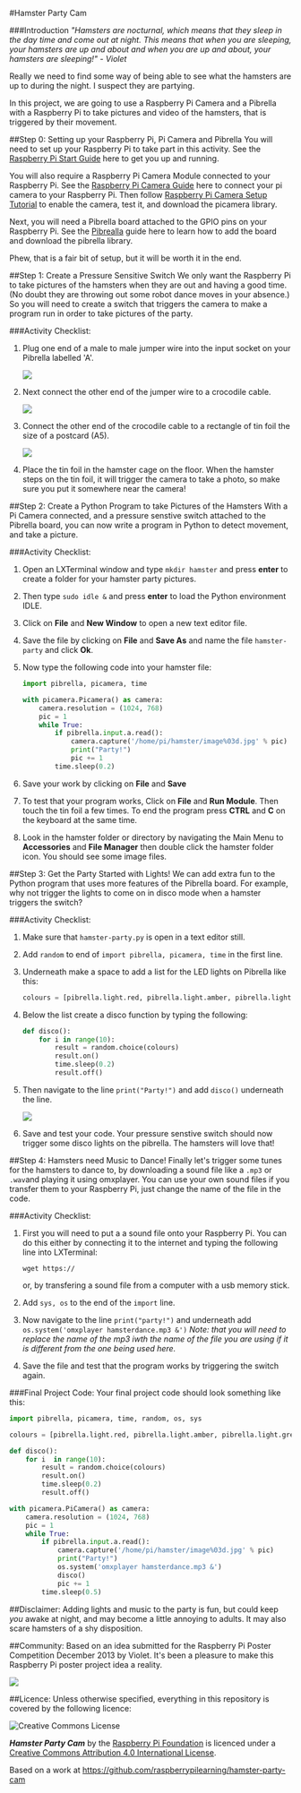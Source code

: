 #Hamster Party Cam

###Introduction
*"Hamsters are nocturnal, which means that they sleep in the day time and come out at night. This means that when you are sleeping, your hamsters are up and about and when you are up and about, your hamsters are sleeping!" - Violet* 

Really we need to find some way of being able to see what the hamsters are up to during the night. I suspect they are partying. 

In this project, we are going to use a Raspberry Pi Camera and a Pibrella with a Raspberry Pi to take pictures and video of the hamsters, that is triggered by their movement. 

##Step 0: Setting up your Raspberry Pi, Pi Camera and Pibrella
You will need to set up your Raspberry Pi to take part in this activity. See the [Raspberry Pi Start Guide](http://www.raspberrypi.org/help/quick-start-guide/) here to get you up and running.

You will also require a Raspberry Pi Camera Module connected to your Raspberry Pi. See the [Raspberry Pi Camera Guide](http://www.raspberrypi.org/help/camera-module-setup/) here to connect your pi camera to your Raspberry Pi. Then follow [Raspberry Pi Camera Setup Tutorial](https://github.com/raspberrypilearning/python-picamera-setup) to enable the camera, test it, and download the picamera library.

Next, you will need a Pibrella board attached to the GPIO pins on your Raspberry Pi. See the [Pibrealla](https://github.com/raspberrypilearning/pibrella-setup) guide here to learn how to add the board and download the pibrella library. 

Phew, that is a fair bit of setup, but it will be worth it in the end.

##Step 1: Create a Pressure Sensitive Switch
We only want the Raspberry Pi to take pictures of the hamsters when they are out and having a good time. (No doubt they are throwing out some robot dance moves in your absence.) So you will need to create a switch that triggers the camera to make a program run in order to take pictures of the party. 

###Activity Checklist:
1. Plug one end of a male to male jumper wire into the input socket on your Pibrella labelled 'A'.

	![](jumper-wire.JPG)
	
2. Next connect the other end of the jumper wire to a crocodile cable. 
	
	![](crocodile-cable.png)
	
3. Connect the other end of the crocodile cable to a rectangle of tin foil the size of a postcard (A5).

	![](tin-foil.png)

4. Place the tin foil in the hamster cage on the floor. When the hamster steps on the tin foil, it will trigger the camera to take a photo, so make sure you put it somewhere near the camera!

##Step 2: Create a Python Program to take Pictures of the Hamsters
With a Pi Camera connected, and a pressure senstive switch attached to the Pibrella board, you can now write a program in Python to detect movement, and take a picture.

###Activity Checklist:
1. Open an LXTerminal window and type `mkdir hamster` and press **enter** to create a folder for your hamster party pictures.
2. Then type `sudo idle &` and press **enter** to load the Python environment IDLE.
2. Click on **File** and **New Window** to open a new text editor file.
3. Save the file by clicking on **File** and **Save As** and name the file `hamster-party` and click **Ok**.
4. Now type the following code into your hamster file:

	```python
	import pibrella, picamera, time

	with picamera.Picamera() as camera:
    	camera.resolution = (1024, 768)
    	pic = 1
    	while True:
        	if pibrella.input.a.read():
            	camera.capture('/home/pi/hamster/image%03d.jpg' % pic)
            	print("Party!")
            	pic += 1
        	time.sleep(0.2)    
	```            
5. Save your work by clicking on **File** and **Save**
6. To test that your program works, Click on **File** and **Run Module**. Then touch the tin foil a few times. To end the program press **CTRL** and **C** on the keyboard at the same time.
7. Look in the hamster folder or directory by navigating the Main Menu to **Accessories** and **File Manager** then double click the hamster folder icon. You should see some image files.

##Step 3: Get the Party Started with Lights!
We can add extra fun to the Python program that uses more features of the Pibrella board. For example, why not trigger the lights to come on in disco mode when a hamster triggers the switch?

###Activity Checklist:
1. Make sure that `hamster-party.py` is open in a text editor still.
2. Add `random` to end of `import pibrella, picamera, time` in the first line.
3. Underneath make a space to add a list for the LED lights on Pibrella like this:
	
	```python
	colours = [pibrella.light.red, pibrella.light.amber, pibrella.light.green]
	``` 
4. Below the list create a disco function by typing the following:

	```python
	def disco():
	    for i in range(10):
	        result = random.choice(colours)
	        result.on()
	        time.sleep(0.2)
	        result.off()
	 ```
5. Then navigate to the line `print("Party!")` and add `disco()` underneath the line.

	![](hamster-code-2.png)
	
6. Save and test your code. Your pressure senstive switch should now trigger some disco lights on the pibrella. The hamsters will love that! 		        	

##Step 4: Hamsters need Music to Dance!
Finally let's trigger some tunes for the hamsters to dance to, by downloading a sound file like a `.mp3` or `.wav`and playing it using omxplayer. You can use your own sound files if you transfer them to your Raspberry Pi, just change the name of the file in the code. 

###Activity Checklist:
1. First you will need to put a a sound file onto your Raspberry Pi. You can do this either by connecting it to the internet and typing the following line into LXTerminal:
	
	`wget https:// `
	
	or, by transfering a sound file from a computer with a usb memory stick.
2. Add `sys, os` to the end of the `import` line.
3. Now navigate to the line `print("party!")` and underneath add `os.system('omxplayer hamsterdance.mp3 &')` *Note: that you will need to replace the name of the mp3 iwth the name of the file you are using if it is different from the one being used here.* 
3. Save the file and test that the program works by triggering the switch again.

###Final Project Code:
Your final project code should look something like this:

```python
import pibrella, picamera, time, random, os, sys

colours = [pibrella.light.red, pibrella.light.amber, pibrella.light.green]

def disco():
	for i  in range(10):
    	result = random.choice(colours)
    	result.on()
    	time.sleep(0.2)
    	result.off()

with picamera.PiCamera() as camera:
    camera.resolution = (1024, 768)
    pic = 1
    while True:
        if pibrella.input.a.read():
            camera.capture('/home/pi/hamster/image%03d.jpg' % pic)
            print("Party!")
            os.system('omxplayer hamsterdance.mp3 &')
            disco()
            pic += 1
        time.sleep(0.5)
```        

##Disclaimer:
Adding lights and music to the party is fun, but could keep *you* awake at night, and may become a little annoying to adults. It may also scare hamsters of a shy disposition. 

##Community:
Based on an idea submitted for the Raspberry Pi Poster Competition December 2013 by Violet.
It's been a pleasure to make this Raspberry Pi poster project idea a reality. 

![](poster.JPG)

##Licence:
Unless otherwise specified, everything in this repository is covered by the following licence:

![Creative Commons License](http://i.creativecommons.org/l/by-sa/4.0/88x31.png)

***Hamster Party Cam*** by the [Raspberry Pi Foundation](http://raspberrypi.org) is licenced under a [Creative Commons Attribution 4.0 International License](http://creativecommons.org/licenses/by-sa/4.0/).

Based on a work at https://github.com/raspberrypilearning/hamster-party-cam
